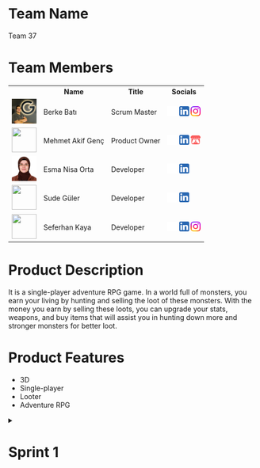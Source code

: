 # Team Name
Team 37

# Team Members
<table>
    <tr>
      <th></th>
      <th>Name</th>
      <th>Title</th>
      <th>Socials</th>
    </tr>
    <tr>
      <td><img src="bootcampFiles/team/bb.jpg" width="50" height="50" /></td>
      <td>Berke Batı</td>
      <td>Scrum Master</td>
      <td>
        <a href="https://github.com/BerkeWest" target="_blank"><img src="bootcampFiles/icons/github.png" width="20" height="20"/></a>
        <a href="https://www.linkedin.com/in/berke-bat%C4%B1-7b7a341b9/" target="_blank"><img src="bootcampFiles/icons/linkedin.png" width="20" height="20"/></a>
        <a href="https://www.instagram.com/berkebati/" target="_blank"><img src="bootcampFiles/icons/instagram.png" width="20" height="20"/></a>
      </td>
    </tr>
    <tr>
      <td><img src="" width="50" height="50" /></td>
      <td>Mehmet Akif Genç</td>
      <td>Product Owner</td>
      <td>
        <a href="https://github.com/MAG61" target="_blank"><img src="bootcampFiles/icons/github.png" width="20" height="20"/></a>
        <a href="https://www.linkedin.com/in/mehmet-akif-gen%C3%A7-038393333/" target="_blank"><img src="bootcampFiles/icons/linkedin.png" width="20" height="20"/></a>
        <a href="https://mag61.itch.io/" target="_blank"><img src="bootcampFiles/icons/itch.png" width="20" height="20"/></a>
      </td>
    </tr>
    <tr>
      <td><img src="bootcampFiles/team/eno.JPG" width="50" height="50" /></td>
      <td>Esma Nisa Orta</td>
      <td>Developer</td>
      <td>
        <a href="https://github.com/esmanisaorta" target="_blank"><img src="bootcampFiles/icons/github.png" width="20" height="20"/></a>
        <a href="https://www.linkedin.com/in/esma-nisa-orta/" target="_blank"><img src="bootcampFiles/icons/linkedin.png" width="20" height="20"/></a>
      </td>
    </tr>
    <tr>
      <td><img src="" width="50" height="50" /></td>
      <td>Sude Güler</td>
      <td>Developer</td>
      <td>
        <a href="https://github.com/sude000" target="_blank"><img src="bootcampFiles/icons/github.png" width="20" height="20"/></a>
        <a href="https://www.linkedin.com/in/fatma-sude-g%C3%BCler/" target="_blank"><img src="bootcampFiles/icons/linkedin.png" width="20" height="20"/></a>
      </td>
    </tr>
    <tr>
      <td><img src="" width="50" height="50" /></td>
      <td>Seferhan Kaya</td>
      <td>Developer</td>
      <td>
        <a href="https://github.com/KAYA-Seferhan" target="_blank"><img src="bootcampFiles/icons/github.png" width="20" height="20"/></a>
        <a href="https://www.linkedin.com/in/kaya-seferhan" target="_blank"><img src="bootcampFiles/icons/linkedin.png" width="20" height="20"/></a>
        <a href="https://www.instagram.com/kaya_seferhan" target="_blank"><img src="bootcampFiles/icons/instagram.png" width="20" height="20"/></a>
      </td>
    </tr>
  </table>
  
  # Product Description
  It is a single-player adventure RPG game. In a world full of monsters, you earn your living by hunting and selling the loot of these monsters. With the money you earn by selling these loots, you can upgrade your stats, weapons, and buy items that will assist you in hunting down more and stronger monsters for better loot.

  # Product Features
  * 3D
  * Single-player
  * Looter
  * Adventure RPG 

<details>
    <summary><h1>Sprint 1</h1></summary>

  <details>
    <summary><h3>Sprint 1 - Game Screenshots</h3></summary>
  <table style="width: 100%;">
    <tr>
      <td colspan="4" style="text-align: center;"><h2>Main Menu</h2></td>
    </tr>
    <tr>
      <td style="width: 25%;"><img src="" style="max-width: 100%; height: auto;"></td>
      <td style="width: 25%;"><img src="" style="max-width: 100%; height: auto;"></td>
      <td style="width: 25%;"><img src="" style="max-width: 100%; height: auto;"></td>
      <td style="width: 25%;"><img src="" style="max-width: 100%; height: auto;"></td>
    </tr>
    <tr>
      <td colspan="4" style="text-align: center;"><h2>Character</h2></td>
    </tr>
    <tr>
      <td style="width: 25%;"><img src="" style="max-width: 100%; height: auto;"></td>
      <td style="width: 25%;"><img src="" style="max-width: 100%; height: auto;"></td>
      <td style="width: 25%;"><img src="" style="max-width: 100%; height: auto;"></td>
      <td style="width: 25%;"><img src="" style="max-width: 100%; height: auto;"></td>
    </tr>
    <tr>
      <td colspan="4" style="text-align: center;"><h2>Map Content</h2></td>
    </tr>
    <tr>
      <td style="width: 25%;"><img src="" style="max-width: 100%; height: auto;"></td>
      <td style="width: 25%;"><img src="" style="max-width: 100%; height: auto;"></td>
      <td style="width: 25%;"><img src="" style="max-width: 100%; height: auto;"></td>
      <td style="width: 25%;"><img src="" style="max-width: 100%; height: auto;"></td>
    </tr>
    <tr>
      <td colspan="4" style="text-align: center;"><h2>Inventory</h2></td>
    </tr>
    <tr>
      <td style="width: 25%;"><img src="" style="max-width: 100%; height: auto;"></td>
      <td style="width: 25%;"><img src="" style="max-width: 100%; height: auto;"></td>
      <td style="width: 25%;"><img src="" style="max-width: 100%; height: auto;"></td>
      <td style="width: 25%;"><img src="" style="max-width: 100%; height: auto;"></td>
    </tr>
    <tr>
      <td colspan="4" style="text-align: center;"><h2>Shaders</h2></td>
    </tr>
    <tr>
      <td style="width: 25%;"><img src="" style="max-width: 100%; height: auto;"></td>
      <td style="width: 25%;"><img src="" style="max-width: 100%; height: auto;"></td>
      <td style="width: 25%;"><img src="" style="max-width: 100%; height: auto;"></td>
      <td style="width: 25%;"><img src="" style="max-width: 100%; height: auto;"></td>
    </tr>
  </table>
  </details>   

  <details>
    <summary><h3>Sprint 1 - Sprint Board Update Screenshots</h3></summary>
    <img src="" style="max-width: 100%; height: auto;">
  </details>

  <details>
    <summary><h3>Sprint 1 - Burndown Chart</h3></summary>
    <img src="" style="max-width: 100%; height: auto;">
  </details>

  - **Sprint Notes**:
    - ...
  - **Expected point completion within Sprint:** 50 points
  - **Point Completion Logic:** 
  - **Daily Scrum**: 
  - **Product Backlog URL:** 
  - **Sprint Review:**
    - ...

  - **Sprint Retrospective:**
    - ...

  </details>
